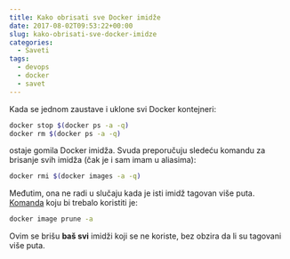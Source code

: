 ```yaml
---
title: Kako obrisati sve Docker imidže
date: 2017-08-02T09:53:22+00:00
slug: kako-obrisati-sve-docker-imidze
categories:
  - Saveti
tags:
  - devops
  - docker
  - savet
---
```


Kada se jednom zaustave i uklone svi Docker kontejneri:

```bash
docker stop $(docker ps -a -q)
docker rm $(docker ps -a -q)
```

ostaje gomila Docker imidža. Svuda preporučuju sledeću komandu za brisanje svih imidža (čak je i sam imam u aliasima):

```bash
docker rmi $(docker images -a -q)
```

Međutim, ona ne radi u slučaju kada je isti imidž tagovan više puta. [Komanda](https://docs.docker.com/engine/reference/commandline/image_prune/) koju bi trebalo koristiti je:

```bash
docker image prune -a
```

Ovim se brišu **baš svi** imidži koji se ne koriste, bez obzira da li su tagovani više puta.